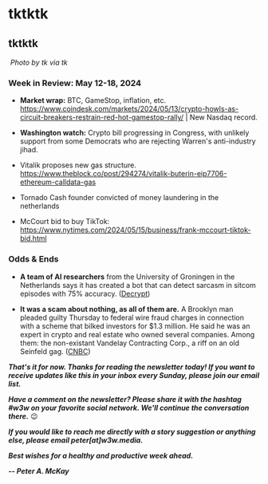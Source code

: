 # tktktk
## tktktk

![]()
*Photo by tk via tk*

<!-- Lede item tk. ~450 words. -->

### Week in Review: May 12-18, 2024

- **Market wrap:** BTC, GameStop, inflation, etc.  https://www.coindesk.com/markets/2024/05/13/crypto-howls-as-circuit-breakers-restrain-red-hot-gamestop-rally/ | New Nasdaq record.

- **Washington watch:** Crypto bill progressing in Congress, with unlikely support from some Democrats who are rejecting Warren's anti-industry jihad. <!-- Links tk. This could also be a candidate for the lead item. -->

- Vitalik proposes new gas structure. https://www.theblock.co/post/294274/vitalik-buterin-eip7706-ethereum-calldata-gas

- Tornado Cash founder convicted of money laundering in the netherlands

- McCourt bid to buy TikTok: https://www.nytimes.com/2024/05/15/business/frank-mccourt-tiktok-bid.html

### Odds & Ends

- **A team of AI researchers** from the University of Groningen in the Netherlands says it has created a bot that can detect sarcasm in sitcom episodes with 75% accuracy. ([Decrypt](https://decrypt.co/231125/sarcasm-detector-ai-trained-on-tv-research-paper))

- **It was a scam about nothing, as all of them are.** A Brooklyn man pleaded guilty Thursday to federal wire fraud charges in connection with a scheme that bilked investors for $1.3 million. He said he was an expert in crypto and real estate who owned several companies. Among them: the non-existant Vandelay Contracting Corp., a riff on an old Seinfeld gag. ([CNBC](https://www.cnbc.com/2024/05/17/new-york-crypto-personality-used-seinfeld-joke-in-fraud.html))

_**That's it for now. Thanks for reading the newsletter today! If you want to receive updates like this in your inbox every Sunday, please join our email list.**_

_**Have a comment on the newsletter? Please share it with the hashtag #w3w on your favorite social network. We'll continue the conversation there.**_ 😉

_**If you would like to reach me directly with a story suggestion or anything else, please email peter[at]w3w.media.**_

_**Best wishes for a healthy and productive week ahead.**_  

_**-- Peter A. McKay**_  
